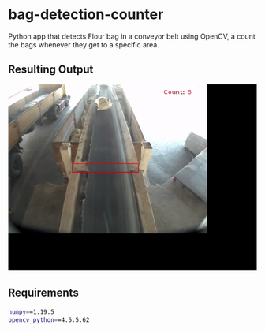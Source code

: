 # bag-detection-counter
Python app that detects Flour bag in a conveyor belt using OpenCV, a count the bags whenever they get to a specific area. 

## Resulting Output
![output gif](src/output.gif)

## Requirements 
```bash
numpy==1.19.5
opencv_python==4.5.5.62
```